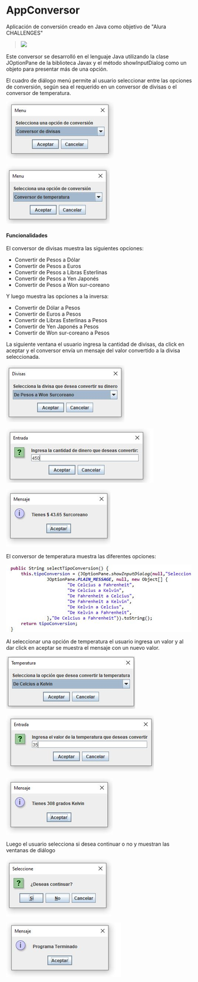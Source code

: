 # AppConversor
Aplicación de conversión creado en Java como objetivo de "Alura CHALLENGES"

> ![](capture/Desafío.JPG)

Este conversor se desarrolló en el lenguaje Java utilizando la clase JOptionPane de la biblioteca Javax
y  el método showInputDialog como un objeto para presentar más de una opción.

El cuadro de diálogo menú permite al usuario seleccionar entre las opciones de conversión, 
según sea el requerido en un conversor de divisas o el conversor de temperatura.

![](capture/Menu.JPG)

![](capture/Menu1.JPG)

#### Funcionalidades

El conversor de divisas muestra las siguientes opciones:
- Convertir de Pesos a Dólar
- Convertir de Pesos  a Euros
- Convertir de Pesos  a Libras Esterlinas
- Convertir de Pesos  a Yen Japonés
- Convertir de Pesos a Won sur-coreano

Y luego muestra las opciones a la inversa:
  - Convertir de Dólar a Pesos
  - Convertir de Euros a Pesos
  - Convertir de Libras Esterlinas a Pesos
  - Convertir de Yen Japonés a Pesos
  - Convertir de Won sur-coreano a Pesos
 
La siguiente ventana el usuario ingresa la cantidad de divisas, da click en aceptar y el conversor envía un mensaje del valor convertido a la divisa seleccionada.

![](capture/Divisas.JPG)

![](capture/Entrada.JPG)

![](capture/MensajeJPG.JPG)


El conversor de temperatura muestra las diferentes opciones:

![](capture/Temperatura.JPG)

Al seleccionar una opción de temperatura el usuario ingresa un valor y al dar click en aceptar se muestra el mensaje con un nuevo valor.

![](capture/Temperatura1.JPG)

![](capture/Entrada1.JPG)

![](capture/Mensaje1.JPG)

Luego el usuario selecciona si desea continuar o no y muestran las ventanas de diálogo

![](capture/Seleccione.JPG)

![](capture/Mensaje2.JPG)
